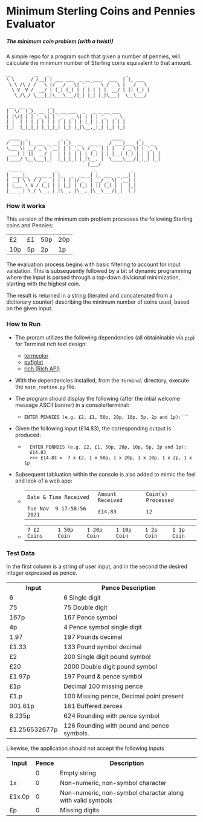 # Minimum Sterling Coins and Pennies Evaluator

##### The minimum coin problem (with a twist!)

A simple repo for a program such that given a number of pennies, will calculate the minimum number of Sterling coins equivalent to that amount.

```
__        __   _                            _        
\ \      / /__| | ___ ___  _ __ ___   ___  | |_ ___  
 \ \ /\ / / _ \ |/ __/ _ \| '_ ` _ \ / _ \ | __/ _ \ 
  \ V  V /  __/ | (_| (_) | | | | | |  __/ | || (_) |
   \_/\_/ \___|_|\___\___/|_| |_| |_|\___|  \__\___/ 
                                                     
 __  __ _       _                           
|  \/  (_)_ __ (_)_ __ ___  _   _ _ __ ___  
| |\/| | | '_ \| | '_ ` _ \| | | | '_ ` _ \ 
| |  | | | | | | | | | | | | |_| | | | | | |
|_|  |_|_|_| |_|_|_| |_| |_|\__,_|_| |_| |_|
                                            
 ____  _            _ _                ____      _       
/ ___|| |_ ___ _ __| (_)_ __   __ _   / ___|___ (_)_ __  
\___ \| __/ _ \ '__| | | '_ \ / _` | | |   / _ \| | '_ \ 
 ___) | ||  __/ |  | | | | | | (_| | | |__| (_) | | | | |
|____/ \__\___|_|  |_|_|_| |_|\__, |  \____\___/|_|_| |_|
                              |___/                      
 _____            _             _             _ 
| ____|_   ____ _| |_   _  __ _| |_ ___  _ __| |
|  _| \ \ / / _` | | | | |/ _` | __/ _ \| '__| |
| |___ \ V / (_| | | |_| | (_| | || (_) | |  |_|
|_____| \_/ \__,_|_|\__,_|\__,_|\__\___/|_|  (_)
```

### How it works

This version of the minimum coin problem processes the following Sterling coins and Pennies:

<table border="0">
 <tr>
    <td>£2</td>
    <td>£1</td>
    <td>50p</td>
    <td>20p</td>
 </tr>
 <tr>
    <td>10p</td>
    <td>5p</td>
    <td>2p</td>
    <td>1p</td>
 </tr>
</table>

The evaluation process begins with basic filtering to account for input validation. This is subsequently followed by a bit of dynamic programming where the input is parsed through a top-down divisional minimization, starting with the highest coin.

The result is returned in a string (iterated and concatenated from a dictionary counter) describing the minimum number of coins used, based on the given input.

### How to Run
* The proram utilizes the following dependencies (all obtaininable via `pip`) for Terminal rich text design:
  * [termcolor](https://pypi.org/project/termcolor/)
  * [pyfiglet](https://pypi.org/project/pyfiglet/0.7/)
  * [rich (Rich API)](https://github.com/willmcgugan/rich)


* With the dependencies installed, from the ```Terminal``` directory, execute the ```main_routine.py``` file.


* The program should display the following (after the intial welcome message ASCII banner) in a console/terminal:
    * ```commandline 
      ENTER PENNIES (e.g. £2, £1, 50p, 20p, 10p, 5p, 2p and 1p):```
* Given the following input (£14.83), the corresponding output is produced:
  * ```commandline 
      ENTER PENNIES (e.g. £2, £1, 50p, 20p, 10p, 5p, 2p and 1p):
      £14.83  
      >>> £14.83 =  7 x £2, 1 x 50p, 1 x 20p, 1 x 10p, 1 x 2p, 1 x 1p
    ```
* Subsequent tabluation within the console is also added to mimic the feel and look of a web app:
  * <table border="0">
     <tr>
        <td><code>Date & Time Received</code></td>
        <td><code>Amount Received</code></td>
        <td><code>Coin(s) Processed</code></td>
     </tr>
     <tr>
        <td><code>Tue Nov  9 17:58:56 2021</code></td>
        <td><code>£14.83</code></td>
        <td><code>12</code></td>
     </tr>
    </table>
  * <table border="0">
     <tr>
        <td><code>7 £2 Coins</code></td>
        <td><code>1 50p Coin</code></td>
        <td><code>1 20p Coin</code></td>
        <td><code>1 10p Coin</code></td>
        <td><code>1 2p Coin</code></td>
        <td><code>1 1p Coin</code></td>
     </tr>
     
    </table>

  
### Test Data

In the first column is a string of user input, 
and in the second the desired integer expressed as pence.

<table border="0">
 <tr>
    <th>Input</th>
    <th>Pence Description</th>
 </tr>
 <tr>
    <td>6</td>
    <td>6 Single digit</td>
 </tr>
 <tr>
    <td>75</td>
    <td>75 Double digit</td>
 </tr>
<tr>
<td>167p</td>
<td>167 Pence symbol</td>
</tr>
 <tr>
    <td>4p</td>
    <td>4 Pence symbol single digit</td>
 </tr>
 <tr>
    <td>1.97</td>
    <td>197 Pounds decimal</td>
 </tr>
 <tr>
    <td>£1.33</td>
    <td>133 Pound symbol decimal</td>
 </tr>
 <tr>
    <td>£2</td>
    <td>200 Single digit pound symbol</td>
 </tr>
 <tr aria-rowspan="3">
    <td>£20</td>
    <td>2000 Double digit pound symbol</td>
 </tr>
 <tr>
    <td>£1.97p</td>
    <td>197 Pound & pence symbol</td>
 </tr>
 <tr>
    <td>£1p</td>
    <td>Decimal 100 missing pence</td>
 </tr>
 <tr>
    <td>£1.p</td>
    <td>100 Missing pence, Decimal point present</td>
 </tr>
 <tr>
    <td>001.61p</td>
    <td>161 Buffered zeroes</td>
 </tr>
 <tr>
    <td>6.235p</td>
    <td>624 Rounding with pence symbol</td>
 </tr>
 <tr>
    <td>£1.256532677p</td>
    <td>126 Rounding with pound and pence symbols.</td>
 </tr>

</table>

Likewise, the application should not accept the following inputs

<table border="0">
 <tr>
    <th>Input</th>
    <th>Pence</th>
    <th>Description</th>
 </tr>
 <tr>
    <td></td>
    <td>0</td>
    <td>Empty string</td>
 </tr>
 <tr>
    <td>1x</td>
    <td>0</td>
    <td>Non-numeric, non-symbol character</td>
 </tr>
 <tr>
    <td>£1x.0p</td>
    <td>0</td>
    <td>Non-numeric, non-symbol character along with valid symbols</td>
 </tr>
 <tr>
    <td>£p</td>
    <td>0</td>
    <td>Missing digits</td>
 </tr>
</table>